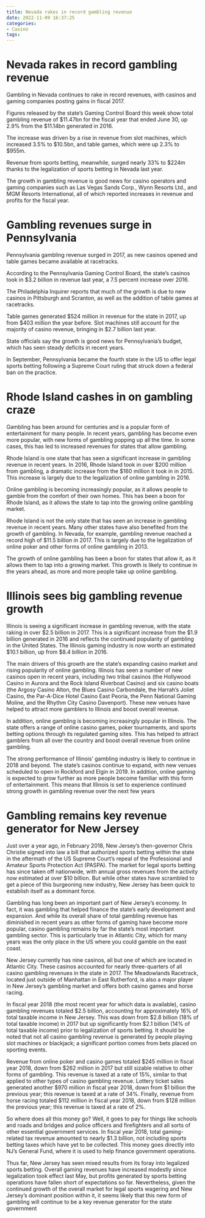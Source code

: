 ```yaml
---
title: Nevada rakes in record gambling revenue
date: 2022-11-09 16:37:25
categories:
- Casino
tags:
---
```



#  Nevada rakes in record gambling revenue

Gambling in Nevada continues to rake in record revenues, with casinos and gaming companies posting gains in fiscal 2017.

Figures released by the state’s Gaming Control Board this week show total gambling revenue of $11.47bn for the fiscal year that ended June 30, up 2.9% from the $11.14bn generated in 2016.

The increase was driven by a rise in revenue from slot machines, which increased 3.5% to $10.5bn, and table games, which were up 2.3% to $955m.

Revenue from sports betting, meanwhile, surged nearly 33% to $224m thanks to the legalization of sports betting in Nevada last year.

The growth in gambling revenue is good news for casino operators and gaming companies such as Las Vegas Sands Corp., Wynn Resorts Ltd., and MGM Resorts International, all of which reported increases in revenue and profits for the fiscal year.

#  Gambling revenues surge in Pennsylvania

Pennsylvania gambling revenue surged in 2017, as new casinos opened and table games became available at racetracks.

According to the Pennsylvania Gaming Control Board, the state’s casinos took in $3.2 billion in revenue last year, a 7.5 percent increase over 2016.

The Philadelphia Inquirer reports that much of the growth is due to new casinos in Pittsburgh and Scranton, as well as the addition of table games at racetracks.

Table games generated $524 million in revenue for the state in 2017, up from $403 million the year before. Slot machines still account for the majority of casino revenue, bringing in $2.7 billion last year.

State officials say the growth is good news for Pennsylvania’s budget, which has seen steady deficits in recent years.

In September, Pennsylvania became the fourth state in the US to offer legal sports betting following a Supreme Court ruling that struck down a federal ban on the practice.

#  Rhode Island cashes in on gambling craze

Gambling has been around for centuries and is a popular form of entertainment for many people. In recent years, gambling has become even more popular, with new forms of gambling popping up all the time. In some cases, this has led to increased revenues for states that allow gambling.

Rhode Island is one state that has seen a significant increase in gambling revenue in recent years. In 2016, Rhode Island took in over $200 million from gambling, a dramatic increase from the $160 million it took in in 2015. This increase is largely due to the legalization of online gambling in 2016.

Online gambling is becoming increasingly popular, as it allows people to gamble from the comfort of their own homes. This has been a boon for Rhode Island, as it allows the state to tap into the growing online gambling market.

Rhode Island is not the only state that has seen an increase in gambling revenue in recent years. Many other states have also benefited from the growth of gambling. In Nevada, for example, gambling revenue reached a record high of $11.5 billion in 2017. This is largely due to the legalization of online poker and other forms of online gambling in 2013.

The growth of online gambling has been a boon for states that allow it, as it allows them to tap into a growing market. This growth is likely to continue in the years ahead, as more and more people take up online gambling.

#  Illinois sees big gambling revenue growth

Illinois is seeing a significant increase in gambling revenue, with the state raking in over $2.5 billion in 2017. This is a significant increase from the $1.9 billion generated in 2016 and reflects the continued popularity of gambling in the United States. The Illinois gaming industry is now worth an estimated $10.1 billion, up from $8.4 billion in 2016.

The main drivers of this growth are the state’s expanding casino market and rising popularity of online gambling. Illinois has seen a number of new casinos open in recent years, including two tribal casinos (the Hollywood Casino in Aurora and the Rock Island Riverboat Casino) and six casino boats (the Argosy Casino Alton, the Blues Casino Carbondale, the Harrah’s Joliet Casino, the Par-A-Dice Hotel Casino East Peoria, the Penn National Gaming Moline, and the Rhythm City Casino Davenport). These new venues have helped to attract more gamblers to Illinois and boost overall revenue.

In addition, online gambling is becoming increasingly popular in Illinois. The state offers a range of online casino games, poker tournaments, and sports betting options through its regulated gaming sites. This has helped to attract gamblers from all over the country and boost overall revenue from online gambling.

The strong performance of Illinois’ gambling industry is likely to continue in 2018 and beyond. The state’s casinos continue to expand, with new venues scheduled to open in Rockford and Elgin in 2019. In addition, online gaming is expected to grow further as more people become familiar with this form of entertainment. This means that Illinois is set to experience continued strong growth in gambling revenue over the next few years

#  Gambling remains key revenue generator for New Jersey

Just over a year ago, in February 2018, New Jersey’s then-governor Chris Christie signed into law a bill that authorized sports betting within the state in the aftermath of the US Supreme Court’s repeal of the Professional and Amateur Sports Protection Act (PASPA). The market for legal sports betting has since taken off nationwide, with annual gross revenues from the activity now estimated at over $10 billion. But while other states have scrambled to get a piece of this burgeoning new industry, New Jersey has been quick to establish itself as a dominant force.

Gambling has long been an important part of New Jersey’s economy. In fact, it was gambling that helped finance the state’s early development and expansion. And while its overall share of total gambling revenue has diminished in recent years as other forms of gaming have become more popular, casino gambling remains by far the state’s most important gambling sector. This is particularly true in Atlantic City, which for many years was the only place in the US where you could gamble on the east coast.

New Jersey currently has nine casinos, all but one of which are located in Atlantic City. These casinos accounted for nearly three-quarters of all casino gambling revenues in the state in 2017. The Meadowlands Racetrack, located just outside of Manhattan in East Rutherford, is also a major player in New Jersey’s gambling market and offers both casino games and horse racing.

In fiscal year 2018 (the most recent year for which data is available), casino gambling revenues totaled $2.5 billion, accounting for approximately 16% of total taxable income in New Jersey. This was down from $2.8 billion (18% of total taxable income) in 2017 but up significantly from $2.1 billion (14% of total taxable income) prior to legalization of sports betting. It should be noted that not all casino gambling revenue is generated by people playing slot machines or blackjack; a significant portion comes from bets placed on sporting events.

Revenue from online poker and casino games totaled $245 million in fiscal year 2018, down from $262 million in 2017 but still sizable relative to other forms of gambling. This revenue is taxed at a rate of 15%, similar to that applied to other types of casino gambling revenue. Lottery ticket sales generated another $970 million in fiscal year 2018, down from $1 billion the previous year; this revenue is taxed at a rate of 34%. Finally, revenue from horse racing totaled $112 million in fiscal year 2018, down from $128 million the previous year; this revenue is taxed at a rate of 2%.

So where does all this money go? Well, it goes to pay for things like schools and roads and bridges and police officers and firefighters and all sorts of other essential government services. In fiscal year 2018, total gaming-related tax revenue amounted to nearly $1.3 billion, not including sports betting taxes which have yet to be collected. This money goes directly into NJ’s General Fund, where it is used to help finance government operations.

Thus far, New Jersey has seen mixed results from its foray into legalized sports betting. Overall gaming revenues have increased modestly since legalization took effect last May, but profits generated by sports betting operations have fallen short of expectations so far. Nevertheless, given the continued growth of the overall market for legal sports wagering and New Jersey’s dominant position within it, it seems likely that this new form of gambling will continue to be a key revenue generator for the state government